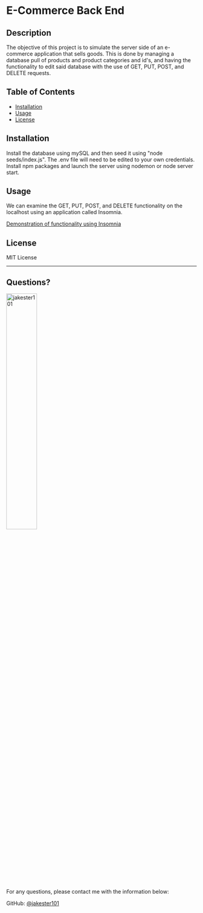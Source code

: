 # E-Commerce Back End

  ## Description 
  
  The objective of this project is to simulate the server side of an e-commerce application that sells goods. This is done by managing a database pull of products and product categories and id's, and having the functionality to edit said database with the use of GET, PUT, POST, and DELETE requests.

  ## Table of Contents
  * [Installation](#installation)
  * [Usage](#usage)
  * [License](#license)
  
  ## Installation
  
  Install the database using mySQL and then seed it using "node seeds/index.js". The .env file will need to be edited to your own credentials. Install npm packages and launch the server using nodemon or node server start.
  
  ## Usage 
  
  We can examine the GET, PUT, POST, and DELETE functionality on the localhost using an application called Insomnia. 

  [Demonstration of functionality using Insomnia](https://drive.google.com/file/d/1bIdOwxxZkwMIa-ZywR3y9_L4l24dkdUC/view)
  
  ## License
  
  MIT License
  
  ---
  
  ## Questions?

  <img src="https://avatars.githubusercontent.com/u/55941541?v=4" alt="jakester101" width="40%" />
  
  For any questions, please contact me with the information below:
 
  GitHub: [@jakester101](https://api.github.com/users/jakester101)
  
